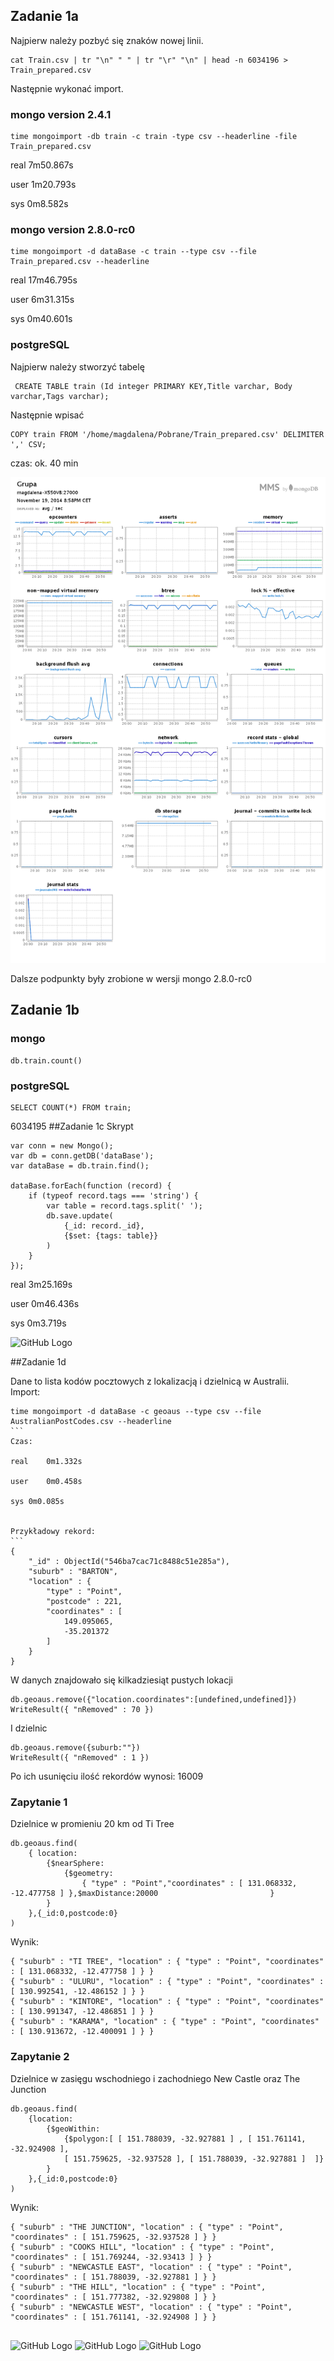 
## Zadanie 1a  
Najpierw należy pozbyć się znaków nowej linii.
```
cat Train.csv | tr "\n" " " | tr "\r" "\n" | head -n 6034196 > Train_prepared.csv
```
Następnie wykonać import.
### mongo version 2.4.1
```
time mongoimport -db train -c train -type csv --headerline -file Train_prepared.csv
```
real	7m50.867s  

user	1m20.793s  

sys	0m8.582s  
### mongo version 2.8.0-rc0

```
time mongoimport -d dataBase -c train --type csv --file Train_prepared.csv --headerline
```
real	17m46.795s  

user	6m31.315s  

sys	0m40.601s

### postgreSQL  
Najpierw należy stworzyć tabelę
````
 CREATE TABLE train (Id integer PRIMARY KEY,Title varchar, Body varchar,Tags varchar);
````
Następnie wpisać
````
COPY train FROM '/home/magdalena/Pobrane/Train_prepared.csv' DELIMITER ',' CSV;  
````
czas: ok. 40 min

![GitHub Logo](/images/importTrain.png)

Dalsze podpunkty były zrobione w wersji mongo  2.8.0-rc0
## Zadanie 1b
### mongo
```
db.train.count()
```
### postgreSQL
````
SELECT COUNT(*) FROM train;
````

6034195
##Zadanie 1c
Skrypt
```
var conn = new Mongo();
var db = conn.getDB('dataBase');
var dataBase = db.train.find();

dataBase.forEach(function (record) {
	if (typeof record.tags === 'string') {
		var table = record.tags.split(' ');
		db.save.update(
			{_id: record._id},
			{$set: {tags: table}}
		)
	}
});
````
real	3m25.169s  

user	0m46.436s  

sys	0m3.719s    


![GitHub Logo](/images/arrayTrain.png)   


##Zadanie 1d

Dane to lista kodów pocztowych z lokalizacją i dzielnicą w Australii.  
Import:

````
time mongoimport -d dataBase -c geoaus --type csv --file AustralianPostCodes.csv --headerline
```
Czas:  

real	0m1.332s  

user	0m0.458s  

sys	0m0.085s
    
    
Przykładowy rekord:
```
{
	"_id" : ObjectId("546ba7cac71c8488c51e285a"),
	"suburb" : "BARTON",
	"location" : {
		"type" : "Point",
		"postcode" : 221,
		"coordinates" : [
			149.095065,
			-35.201372
		]
	}
}
````
W danych znajdowało się kilkadziesiąt pustych lokacji
````
db.geoaus.remove({"location.coordinates":[undefined,undefined]})
WriteResult({ "nRemoved" : 70 })
````
I dzielnic
````
db.geoaus.remove({suburb:""})
WriteResult({ "nRemoved" : 1 })
````
Po ich usunięciu ilość rekordów wynosi: 16009  

### Zapytanie 1
Dzielnice w promieniu 20 km od Ti Tree
````
db.geoaus.find(    
	{ location: 
		{$nearSphere:                      
			{$geometry:
				{ "type" : "Point","coordinates" : [ 131.068332, -12.477758 ] },$maxDistance:20000                         }                   
		}             
	},{_id:0,postcode:0}
)
````
Wynik:
````
{ "suburb" : "TI TREE", "location" : { "type" : "Point", "coordinates" : [ 131.068332, -12.477758 ] } }
{ "suburb" : "ULURU", "location" : { "type" : "Point", "coordinates" : [ 130.992541, -12.486152 ] } }
{ "suburb" : "KINTORE", "location" : { "type" : "Point", "coordinates" : [ 130.991347, -12.486851 ] } }
{ "suburb" : "KARAMA", "location" : { "type" : "Point", "coordinates" : [ 130.913672, -12.400091 ] } }
````
### Zapytanie 2  

Dzielnice w zasięgu wschodniego i zachodniego New Castle oraz The Junction
````
db.geoaus.find(
	{location:	
		{$geoWithin:
			{$polygon:[ [ 151.788039, -32.927881 ] , [ 151.761141, -32.924908 ], 
			[ 151.759625, -32.937528 ], [ 151.788039, -32.927881 ]  ]}
		} 
	},{_id:0,postcode:0}
)
````
Wynik:
````
{ "suburb" : "THE JUNCTION", "location" : { "type" : "Point", "coordinates" : [ 151.759625, -32.937528 ] } }
{ "suburb" : "COOKS HILL", "location" : { "type" : "Point", "coordinates" : [ 151.769244, -32.93413 ] } }
{ "suburb" : "NEWCASTLE EAST", "location" : { "type" : "Point", "coordinates" : [ 151.788039, -32.927881 ] } }
{ "suburb" : "THE HILL", "location" : { "type" : "Point", "coordinates" : [ 151.777382, -32.929808 ] } }
{ "suburb" : "NEWCASTLE WEST", "location" : { "type" : "Point", "coordinates" : [ 151.761141, -32.924908 ] } }


````
![GitHub Logo](/images/importAus.png)
![GitHub Logo](/geojson/1.geojson)
![GitHub Logo](/geojson/12.geojson)

